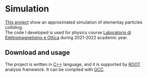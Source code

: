 # Simulation

[This project](#simulation) show an approximated simulation of elementay particles colliding.\
The code I developed is used for physics course [Laboratorio di Elettromagnetismo e 
Ottica](https://www.unibo.it/it/didattica/insegnamenti/insegnamento/2022/434322) during 2021-2022 academic year.

## Download and usage

The project is written in [C++](https://isocpp.org/) language, and it is supported by 
[ROOT](https://root.cern.ch/) analysis framework. It can be compiled with [GCC](https://gcc.gnu.org/).